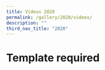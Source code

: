 ```yaml
---
title: Videos 2020
permalink: /gallery/2020/videos/
description: ""
third_nav_title: "2020"
---
```

# Template required